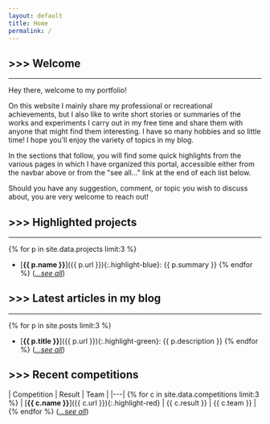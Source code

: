 ```yaml
---
layout: default
title: Home
permalink: /
---
```


## \>>> Welcome
---
Hey there, welcome to my portfolio!

On this website I mainly share my professional or recreational achievements, but I also like to write short stories or summaries of the works and experiments I carry out in my free time and share them with anyone that might find them interesting. I have so many hobbies and so little time! I hope you'll enjoy the variety of topics in my blog.

In the sections that follow, you will find some quick highlights from the various pages in which I have organized this portal, accessible either from the navbar above or from the "see all..." link at the end of each list below.

Should you have any suggestion, comment, or topic you wish to discuss about, you are very welcome to reach out! 

## \>>> Highlighted projects
---
{% for p in site.data.projects limit:3 %}
- [**{{ p.name }}**]({{ p.url }}){:.highlight-blue}: {{ p.summary }}
{% endfor %}
([*...see all*](/projects))

## \>>> Latest articles in my blog
---
{% for p in site.posts limit:3 %}
- [**{{ p.title }}**]({{ p.url }}){:.highlight-green}: {{ p.description }}
{% endfor %}
([*...see all*](/blog))

## \>>> Recent competitions

| Competition | Result | Team |
|---|
{% for c in site.data.competitions limit:3 %} | [**{{ c.name }}**]({{ c.url }}){:.highlight-red} | {{ c.result }} | {{ c.team }} |
{% endfor %}
([*...see all*](/competitions))
